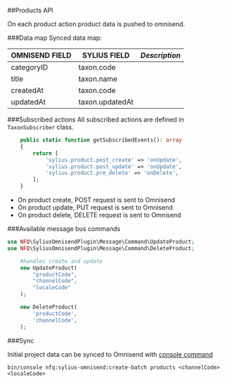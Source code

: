 ##Products API

On each product action product data is pushed to omnisend.

###Data map
Synced data map:

| OMNISEND FIELD | SYLIUS FIELD  |_Description_|
|---|---|---|
| categoryID | taxon.code  | |
| title      | taxon.name  | |
| createdAt  | taxon.code  | |
| updatedAt  | taxon.updatedAt  | |

###Subscribed actions
All subscribed actions are defined in `TaxonSubscriber` class.

```php
    public static function getSubscribedEvents(): array
    {
        return [
            'sylius.product.post_create' => 'onUpdate',
            'sylius.product.post_update' => 'onUpdate',
            'sylius.product.pre_delete' => 'onDelete',
        ];
    }
```

- On product create, POST request is sent to Omnisend
- On product update, PUT request is sent to Omnisend
- On product delete, DELETE request is sent to Omnisend

###Available message bus commands

```php
use NFQ\SyliusOmnisendPlugin\Message\Command\UpdateProduct;
use NFQ\SyliusOmnisendPlugin\Message\Command\DeleteProduct;

    #handles create and update
    new UpdateProduct(
        "productCode",
        "channelCode",
        "localeCode"
    );

    new DeleteProduct(
        'productCode',
        'channelCode',
    );
```

###Sync

Initial project data can be synced to Omnisend with [console command](../commands.md)  
```
bin/console nfq:sylius-omnisend:create-batch products <channelCode> <localeCode>
```
